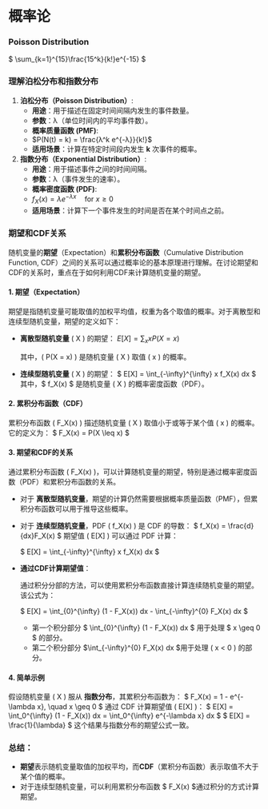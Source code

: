 # 概率论

### Poisson Distribution

$ \sum_{k=1}^{15}\frac{15^k}{k!}e^{-15} $

### 理解泊松分布和指数分布

1. **泊松分布（Poisson Distribution）**:
   - **用途**：用于描述在固定时间间隔内发生的事件数量。
   - **参数**：λ（单位时间内的平均事件数）。
   - **概率质量函数 (PMF)**:
   -  $P(N(t) = k) = \frac{λ^k e^{-λ}}{k!}$
   - **适用场景**：计算在特定时间段内发生 **k** 次事件的概率。
2. **指数分布（Exponential Distribution）**:
   - **用途**：用于描述事件之间的时间间隔。
   - **参数**：λ（事件发生的速率）。
   - **概率密度函数 (PDF)**: 
   - $f_X(x) = λ e^{-λx} \quad \text{for } x \geq 0$
   - **适用场景**：计算下一个事件发生的时间是否在某个时间点之前。
### 期望和CDF关系

随机变量的**期望**（Expectation）和**累积分布函数**（Cumulative Distribution Function, CDF）之间的关系可以通过概率论的基本原理进行理解。在讨论期望和CDF的关系时，重点在于如何利用CDF来计算随机变量的期望。

#### 1. 期望（Expectation）

期望是指随机变量可能取值的加权平均值，权重为各个取值的概率。对于离散型和连续型随机变量，期望的定义如下：

- **离散型随机变量** \( X \) 的期望：
  $E[X] = \sum_{x} x P(X = x)$

  其中，\( P(X = x) \) 是随机变量 \( X \) 取值 \( x \) 的概率。

- **连续型随机变量** \( X \) 的期望：
  $ E[X] = \int_{-\infty}^{\infty} x f_X(x) dx $
  其中，$ f_X(x) $ 是随机变量 \( X \) 的概率密度函数（PDF）。

#### 2. 累积分布函数（CDF）

累积分布函数 \( F_X(x) \) 描述随机变量 \( X \) 取值小于或等于某个值 \( x \) 的概率。它的定义为：
$ F_X(x) = P(X \leq x) $

#### 3. 期望和CDF的关系

通过累积分布函数 \( F_X(x) \)，可以计算随机变量的期望，特别是通过概率密度函数（PDF）和累积分布函数的关系。

- 对于 **离散型随机变量**，期望的计算仍然需要根据概率质量函数（PMF），但累积分布函数可以用于推导这些概率。

- 对于 **连续型随机变量**，PDF \( f_X(x) \) 是 CDF 的导数：
  $
  f_X(x) = \frac{d}{dx}F_X(x)
  $
  期望值 \( E[X] \) 可以通过 PDF 计算：

  $
  E[X] = \int_{-\infty}^{\infty} x f_X(x) dx
  $

- **通过CDF计算期望值**：

  通过积分分部的方法，可以使用累积分布函数直接计算连续随机变量的期望。该公式为：

  $
  E[X] = \int_{0}^{\infty} (1 - F_X(x)) dx - \int_{-\infty}^{0} F_X(x) dx
  $

  - 第一个积分部分 $ \int_{0}^{\infty} (1 - F_X(x)) dx $ 用于处理 $ x \geq 0 $ 的部分。
  - 第二个积分部分 $\int_{-\infty}^{0} F_X(x) dx $用于处理 \( x < 0 \) 的部分。

#### 4. 简单示例

假设随机变量 \( X \) 服从 **指数分布**，其累积分布函数为：
$
F_X(x) = 1 - e^{-\lambda x}, \quad x \geq 0
$
通过 CDF 计算期望值 \( E[X] \)：
$
E[X] = \int_0^{\infty} (1 - F_X(x)) dx = \int_0^{\infty} e^{-\lambda x} dx
$
$
E[X] = \frac{1}{\lambda}
$
这个结果与指数分布的期望公式一致。

### 总结：

- **期望**表示随机变量取值的加权平均，而**CDF**（累积分布函数）表示取值不大于某个值的概率。
- 对于连续型随机变量，可以利用累积分布函数 $ F_X(x) $通过积分的方式计算期望。



